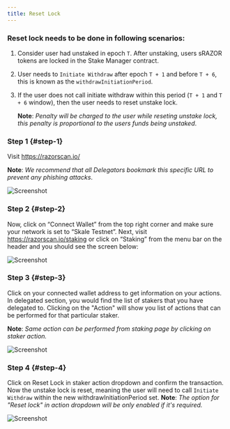 ```yaml
---
title: Reset Lock
---
```


### Reset lock needs to be done in following scenarios:

1. Consider user had unstaked in epoch `T`. After unstaking, users sRAZOR tokens are locked in the Stake Manager contract.
2. User needs to `Initiate Withdraw` after epoch `T + 1` and before `T + 6`, this is known as the `withdrawInitiationPeriod`.
3. If the user does not call initiate withdraw within this period (`T + 1` and `T + 6` window), then the user needs to reset unstake lock.

   **Note**: _Penalty will be charged to the user while reseting unstake lock, this penalty is proportional to the users funds being unstaked_.

### Step 1 {#step-1}

Visit <https://razorscan.io/>

**Note**: _We recommend that all Delegators bookmark this specific URL to prevent any phishing attacks_.

![Screenshot](/img/withdraw/Withdraw_step1.png)

### Step 2 {#step-2}

Now, click on “Connect Wallet” from the top right corner and make sure your network is set to “Skale Testnet”. Next, visit https://razorscan.io/staking or click on “Staking” from the menu bar on the header and you should see the screen below:

![Screenshot](/img/withdraw/Withdraw_step2.png)

### Step 3 {#step-3}

Click on your connected wallet address to get information on your actions. In delegated section, you would find the list of stakers that you have delegated to. Clicking on the "Action" will show you list of actions that can be performed for that particular staker.

**Note**: _Same action can be performed from staking page by clicking on staker action._

![Screenshot](/img/withdraw/Withdraw_step3.png)

### Step 4 {#step-4}

Click on Reset Lock in staker action dropdown and confirm the transaction. Now the unstake lock is reset, meaning the user will need to call `Initiate Withdraw` within the new withdrawInitiationPeriod set.
**Note**: _The option for "Reset lock" in action dropdown will be only enabled if it's required._

![Screenshot](/img/18.png)
